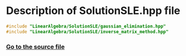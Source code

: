 # Description of SolutionSLE.hpp file
```cpp
#include "LinearAlgebra/SolutionSLE/gaussian_elimination.hpp"
#include "LinearAlgebra/SolutionSLE/inverse_matrix_method.hpp"
```
### [Go to the source file](https://github.com/SergeyShor/Linear-Algebra-Library/blob/main/include/LinearAlgebra/SolutionSLE.hpp)